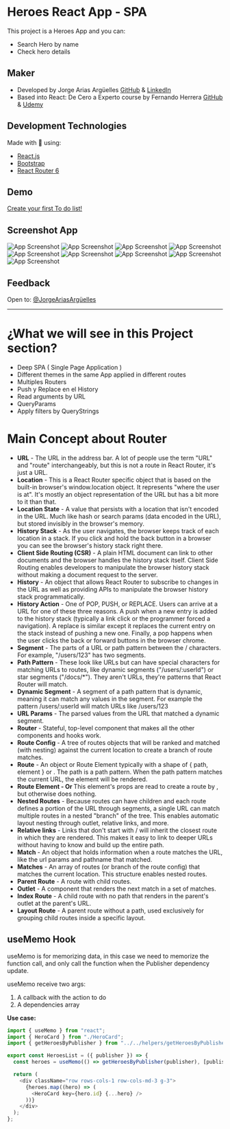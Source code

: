 # Heroes React App - SPA

This project is a Heroes App and you can:

- Search Hero by name
- Check hero details

## Maker

- Developed by Jorge Arias Argüelles [GitHub](https://github.com/jorgearguellles) &
  [LinkedIn](https://www.linkedin.com/in/jorgeariasarguelles/)
- Based into React: De Cero a Experto course by Fernando Herrera [GitHub](https://github.com/Klerith) & [Udemy](https://www.udemy.com/course/react-cero-experto/)

## Development Technologies

Made with :green_heart: using:

- [React.js](https://es.reactjs.org)
- [Bootstrap](https://getbootstrap.com/)
- [React Router 6](https://reactrouter.com)

## Demo

[Create your first To do list!]()

## Screenshot App

![App Screenshot](https://github.com/jorgearguellles/heroes-app/blob/main/src/screenshots/1.png)
![App Screenshot](https://github.com/jorgearguellles/heroes-app/blob/main/src/screenshots/2.png)
![App Screenshot](https://github.com/jorgearguellles/heroes-app/blob/main/src/screenshots/3.png)
![App Screenshot](https://github.com/jorgearguellles/heroes-app/blob/main/src/screenshots/4.png)
![App Screenshot](https://github.com/jorgearguellles/heroes-app/blob/main/src/screenshots/5.png)
![App Screenshot](https://github.com/jorgearguellles/heroes-app/blob/main/src/screenshots/6.png)
![App Screenshot](https://github.com/jorgearguellles/heroes-app/blob/main/src/screenshots/7.png)
![App Screenshot](https://github.com/jorgearguellles/heroes-app/blob/main/src/screenshots/8.png)
![App Screenshot](https://github.com/jorgearguellles/heroes-app/blob/main/src/screenshots/9.png)

## Feedback

Open to: [@JorgeAriasArgüelles](https://www.linkedin.com/in/jorgeariasarguelles/)

<hr />

# ¿What we will see in this Project section?

- Deep SPA ( Single Page Application )
- Different themes in the same App applied in different routes
- Multiples Routers
- Push y Replace en el History
- Read arguments by URL
- QueryParams
- Apply filters by QueryStrings

# Main Concept about Router

- **URL** - The URL in the address bar. A lot of people use the term "URL" and "route" interchangeably, but this is not a route in React Router, it's just a URL.
- **Location** - This is a React Router specific object that is based on the built-in browser's window.location object. It represents "where the user is at". It's mostly an object representation of the URL but has a bit more to it than that.
- **Location State** - A value that persists with a location that isn't encoded in the URL. Much like hash or search params (data encoded in the URL), but stored invisibly in the browser's memory.
- **History Stack** - As the user navigates, the browser keeps track of each location in a stack. If you click and hold the back button in a browser you can see the browser's history stack right there.
- **Client Side Routing (CSR)** - A plain HTML document can link to other documents and the browser handles the history stack itself. Client Side Routing enables developers to manipulate the browser history stack without making a document request to the server.
- **History** - An object that allows React Router to subscribe to changes in the URL as well as providing APIs to manipulate the browser history stack programmatically.
- **History Action** - One of POP, PUSH, or REPLACE. Users can arrive at a URL for one of these three reasons. A push when a new entry is added to the history stack (typically a link click or the programmer forced a navigation). A replace is similar except it replaces the current entry on the stack instead of pushing a new one. Finally, a pop happens when the user clicks the back or forward buttons in the browser chrome.
- **Segment** - The parts of a URL or path pattern between the / characters. For example, "/users/123" has two segments.
- **Path Pattern** - These look like URLs but can have special characters for matching URLs to routes, like dynamic segments ("/users/:userId") or star segments ("/docs/\*"). They aren't URLs, they're patterns that React Router will match.
- **Dynamic Segment** - A segment of a path pattern that is dynamic, meaning it can match any values in the segment. For example the pattern /users/:userId will match URLs like /users/123
- **URL Params** - The parsed values from the URL that matched a dynamic segment.
- **Router** - Stateful, top-level component that makes all the other components and hooks work.
- **Route Config** - A tree of routes objects that will be ranked and matched (with nesting) against the current location to create a branch of route matches.
- **Route** - An object or Route Element typically with a shape of { path, element } or <Route path element>. The path is a path pattern. When the path pattern matches the current URL, the element will be rendered.
- **Route Element - Or <Route>** This element's props are read to create a route by <Routes>, but otherwise does nothing.
- **Nested Routes** - Because routes can have children and each route defines a portion of the URL through segments, a single URL can match multiple routes in a nested "branch" of the tree. This enables automatic layout nesting through outlet, relative links, and more.
- **Relative links** - Links that don't start with / will inherit the closest route in which they are rendered. This makes it easy to link to deeper URLs without having to know and build up the entire path.
- **Match** - An object that holds information when a route matches the URL, like the url params and pathname that matched.
- **Matches** - An array of routes (or branch of the route config) that matches the current location. This structure enables nested routes.
- **Parent Route** - A route with child routes.
- **Outlet** - A component that renders the next match in a set of matches.
- **Index Route** - A child route with no path that renders in the parent's outlet at the parent's URL.
- **Layout Route** - A parent route without a path, used exclusively for grouping child routes inside a specific layout.

## useMemo Hook

useMemo is for memorizing data, in this case we need to memorize the function call, and only call the function when the Publisher dependency update.

useMemo receive two args:

1. A callback with the action to do
2. A dependencies array

**Use case:**

```js
import { useMemo } from "react";
import { HeroCard } from "./HeroCard";
import { getHeroesByPublisher } from "../../helpers/getHeroesByPublisher";

export const HeroesList = ({ publisher }) => {
  const heroes = useMemo(() => getHeroesByPublisher(publisher), [publisher]);

  return (
    <div className="row rows-cols-1 row-cols-md-3 g-3">
      {heroes.map((hero) => (
        <HeroCard key={hero.id} {...hero} />
      ))}
    </div>
  );
};
```
